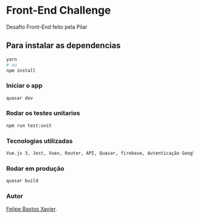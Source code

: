 # Front-End Challenge

Desafio Front-End feito pela Pilar

## Para instalar as dependencias
```bash
yarn
# ou
npm install
```

### Iniciar o app
```bash
quasar dev
```


### Rodar os testes unitarios
```bash
npm run test:unit
```


### Tecnologias utilizadas
```bash
Vue.js 3, Jest, Vuex, Router, API, Quasar, firebase, Autenticação Google.
```



### Rodar em produção
```bash
quasar build
```

### Autor
[Felipe Bastos Xavier](https://www.linkedin.com/in/felipe-bastos-48376115b/).
